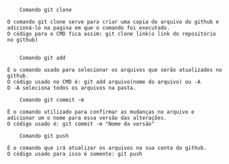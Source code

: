 		Comando git clone

	O comando git clone serve para criar uma copia do arquivo do github e adicioná-lo na pagina em que o comando foi executado.
	O código para o CMD fica assim: git clone link(o link do repositório no github)


		Comando git add
		
	É o comando usado para selecionar os arquivos que serão atualizados no github.
	O código usado no CMD é: git add arquivo(nome do arquivo) ou -A
	O -A seleciona todos os arquivos na pasta.
	
		Comando git commit -m
	
	É o comando utilizado para confirmar as mudanças no arquivo e adicionar um o nome para essa versão das alterações.
	O código usado é: git commit -m "Nome da versão"
	
		Comando git push
	
	É o comando que irá atualizar os arquivos na sua conta do github.
	O código usado para isso é somente: git push

		

	